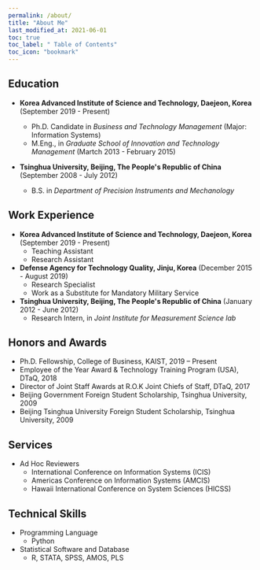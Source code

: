 ```yaml
---
permalink: /about/
title: "About Me"
last_modified_at: 2021-06-01
toc: true
toc_label: " Table of Contents"
toc_icon: "bookmark"
---
```


## Education
* **Korea Advanced Institute of Science and Technology, Daejeon, Korea** (September 2019 - Present)
	* Ph.D. Candidate in *Business and Technology Management* (Major: Information Systems)
	* M.Eng., in *Graduate School of Innovation and Technology Management* (Martch 2013 - February 2015)

* **Tsinghua University, Beijing, The People's Republic of China** (September 2008 - July 2012)
	* B.S. in *Department of Precision Instruments and Mechanology*

## Work Experience
* **Korea Advanced Institute of Science and Technology, Daejeon, Korea** (September 2019 - Present)
	* Teaching Assistant
	* Research Assistant
* **Defense Agency for Technology Quality, Jinju, Korea** (December 2015 - August 2019)
	* Research Specialist
	* Work as a Substitute for Mandatory Military Service
* **Tsinghua University, Beijing, The People's Republic of China** (January 2012 - June 2012)
	* Research Intern, in *Joint Institute for Measurement Science lab*

## Honors and Awards
* Ph.D. Fellowship, College of Business, KAIST, 2019 – Present
* Employee of the Year Award & Technology Training Program (USA), DTaQ, 2018
* Director of Joint Staff Awards at R.O.K Joint Chiefs of Staff, DTaQ, 2017
* Beijing Government Foreign Student Scholarship, Tsinghua University, 2009
* Beijing Tsinghua University Foreign Student Scholarship, Tsinghua University, 2009


## Services
* Ad Hoc Reviewers
	* International Conference on Information Systems (ICIS)
	* Americas Conference on Information Systems (AMCIS)
	* Hawaii International Conference on System Sciences (HICSS)

## Technical Skills
* Programming Language
	* Python
* Statistical Software and Database
	* R, STATA, SPSS, AMOS, PLS
